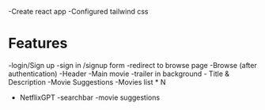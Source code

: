 
-Create react app
-Configured tailwind css

# Features

-login/Sign up 
    -sign in /signup form
    -redirect to browse page
-Browse (after authentication)
    -Header
    -Main movie
        -trailer in background
        - Title & Description 
        -Movie Suggestions
            -Movies list * N

- NetflixGPT 
    -searchbar
    -movie suggestions